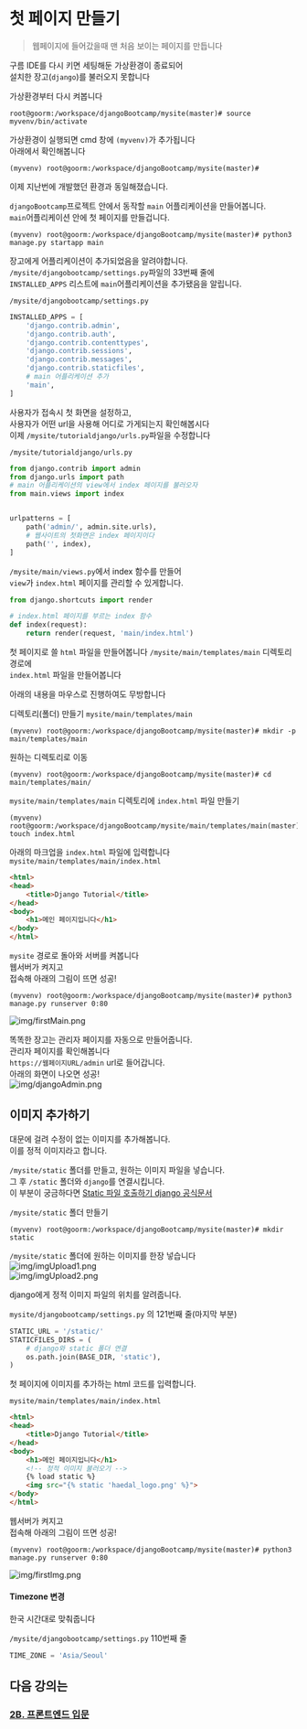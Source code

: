 # 첫 페이지 만들기
> 웹페이지에 들어갔을때 맨 처음 보이는 페이지를 만듭니다

구름 IDE를 다시 키면 세팅해둔 가상환경이 종료되어  
설치한 장고(`django`)를 불러오지 못합니다

가상환경부터 다시 켜봅니다
```console
root@goorm:/workspace/djangoBootcamp/mysite(master)# source myvenv/bin/activate
```
가상환경이 실행되면 cmd 창에 `(myvenv)`가 추가됩니다  
아래에서 확인해봅니다
```console
(myvenv) root@goorm:/workspace/djangoBootcamp/mysite(master)#
```

이제 지난번에 개발했던 환경과 동일해졌습니다.

`djangoBootcamp`프로젝트 안에서 동작할 `main` 어플리케이션을 만들어봅니다.  
`main`어플리케이션 안에 첫 페이지를 만들겁니다.
```console
(myvenv) root@goorm:/workspace/djangoBootcamp/mysite(master)# python3 manage.py startapp main
```

장고에게 어플리케이션이 추가되었음을 알려야합니다.  
`/mysite/djangobootcamp/settings.py`파일의 33번째 줄에  
`INSTALLED_APPS` 리스트에 `main`어플리케이션을 추가됐음을 알립니다.  

`/mysite/djangobootcamp/settings.py`
```python
INSTALLED_APPS = [
    'django.contrib.admin',
    'django.contrib.auth',
    'django.contrib.contenttypes',
    'django.contrib.sessions',
    'django.contrib.messages',
    'django.contrib.staticfiles',
    # main 어플리케이션 추가
    'main',
]
```
사용자가 접속시 첫 화면을 설정하고,  
사용자가 어떤 url을 사용해 어디로 가게되는지 확인해봅시다  
이제 `/mysite/tutorialdjango/urls.py`파일을 수정합니다

`/mysite/tutorialdjango/urls.py`
```python
from django.contrib import admin
from django.urls import path
# main 어플리케이션의 view에서 index 페이지를 불러오자
from main.views import index


urlpatterns = [
    path('admin/', admin.site.urls),
    # 웹사이트의 첫화면은 index 페이지이다
    path('', index),
]
```

`/mysite/main/views.py`에서 index 함수를 만들어  
`view`가 `index.html` 페이지를 관리할 수 있게합니다.

```python
from django.shortcuts import render

# index.html 페이지를 부르는 index 함수
def index(request):
    return render(request, 'main/index.html')
```
첫 페이지로 쓸 `html` 파일을 만들어봅니다
`/mysite/main/templates/main` 디렉토리 경로에    
`index.html` 파일을 만들어봅니다

아래의 내용을 마우스로 진행하여도 무방합니다

디렉토리(폴더) 만들기 `mysite/main/templates/main`
```console
(myvenv) root@goorm:/workspace/djangoBootcamp/mysite(master)# mkdir -p main/templates/main
```

원하는 디렉토리로 이동
```console
(myvenv) root@goorm:/workspace/djangoBootcamp/mysite(master)# cd main/templates/main/
```

`mysite/main/templates/main` 디렉토리에 `index.html` 파일 만들기
```console
(myvenv) root@goorm:/workspace/djangoBootcamp/mysite/main/templates/main(master)# touch index.html
```

아래의 마크업을 `index.html` 파일에 입력합니다  
`mysite/main/templates/main/index.html`
```html
<html>
<head>
    <title>Django Tutorial</title>
</head>
<body>
    <h1>메인 페이지입니다</h1>
</body>
</html>
```

`mysite` 경로로 돌아와 서버를 켜봅니다  
웹서버가 켜지고   
접속해 아래의 그림이 뜨면 성공!
```console
(myvenv) root@goorm:/workspace/djangoBootcamp/mysite(master)# python3 manage.py runserver 0:80
```
![img/firstMain.png](img/firstMain.png)


똑똑한 장고는 관리자 페이지를 자동으로 만들어줍니다.  
관리자 페이지를 확인해봅니다   
`https://웹페이지URL/admin` url로 들어갑니다.  
아래의 화면이 나오면 성공!  
![img/djangoAdmin.png](img/djangoAdmin.png)



## 이미지 추가하기
대문에 걸려 수정이 없는 이미지를 추가해봅니다.  
이를 정적 이미지라고 합니다.  

`/mysite/static` 폴더를 만들고, 원하는 이미지 파일을 넣습니다.  
그 후 `/static` 폴더와 `django`를 연결시킵니다.  
이 부분이 궁금하다면 [Static 파일 호출하기 django 공식문서](https://docs.djangoproject.com/en/2.1/ref/templates/builtins/#static)


`/mysite/static` 폴더 만들기
```
(myvenv) root@goorm:/workspace/djangoBootcamp/mysite(master)# mkdir static
```
`/mysite/static` 폴더에 원하는 이미지를 한장 넣습니다  
![img/imgUpload1.png](img/imgUpload1.png)  
![img/imgUpload2.png](img/imgUpload2.png)


django에게 정적 이미지 파일의 위치를 알려줍니다.  

`mysite/djangobootcamp/settings.py` 의 121번째 줄(마지막 부분)
```python
STATIC_URL = '/static/'
STATICFILES_DIRS = (
    # django와 static 폴더 연결
    os.path.join(BASE_DIR, 'static'),
)
```

첫 페이지에 이미지를 추가하는 html 코드를 입력합니다.

`mysite/main/templates/main/index.html`
```html
<html>
<head>
    <title>Django Tutorial</title>
</head>
<body>
    <h1>메인 페이지입니다</h1>
    <!-- 정적 이미지 불러오기 -->
    {% load static %}
    <img src="{% static 'haedal_logo.png' %}">
</body>
</html>
```

웹서버가 켜지고   
접속해 아래의 그림이 뜨면 성공!
```console
(myvenv) root@goorm:/workspace/djangoBootcamp/mysite(master)# python3 manage.py runserver 0:80
```
![img/firstImg.png](img/firstImg.png)


#### Timezone 변경
한국 시간대로 맞춰줍니다

`/mysite/djangobootcamp/settings.py` 110번째 줄

```python
TIME_ZONE = 'Asia/Seoul'
```

## 다음 강의는
### [2B. 프론트엔드 입문](https://github.com/haedal-with-knu/djangoBootcamp/blob/master/frondEnd.md)
